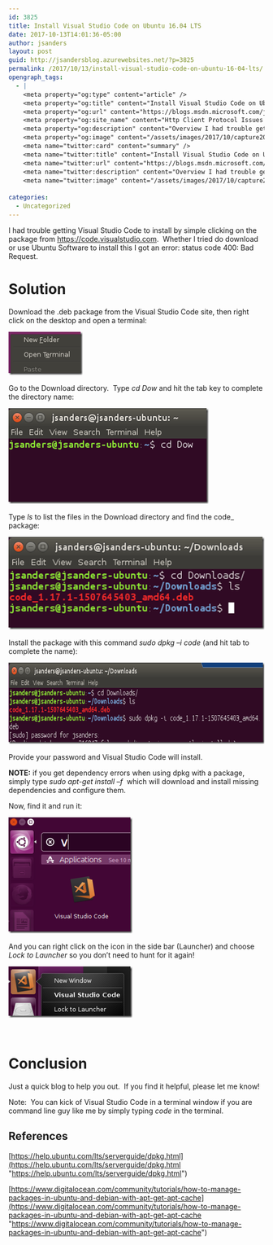 ```yaml
---
id: 3825
title: Install Visual Studio Code on Ubuntu 16.04 LTS
date: 2017-10-13T14:01:36-05:00
author: jsanders
layout: post
guid: http://jsandersblog.azurewebsites.net/?p=3825
permalink: /2017/10/13/install-visual-studio-code-on-ubuntu-16-04-lts/
opengraph_tags:
  - |
    <meta property="og:type" content="article" />
    <meta property="og:title" content="Install Visual Studio Code on Ubuntu 16.04 LTS" />
    <meta property="og:url" content="https://blogs.msdn.microsoft.com/jpsanders/2017/10/13/install-visual-studio-code-on-ubuntu-16-04-lts/" />
    <meta property="og:site_name" content="Http Client Protocol Issues (and other fun stuff I support)" />
    <meta property="og:description" content="Overview I had trouble getting Visual Studio Code to install by simple clicking on the package from https://code.visualstudio.com.&nbsp; Whether I tried do download or use Ubuntu Software to install this I got an error: status code 400: Bad Request. Solution Download the file, then right click on the desktop and open a terminal: Type cd..." />
    <meta property="og:image" content="/assets/images/2017/10/capture20171013144839126_thumb.png" />
    <meta name="twitter:card" content="summary" />
    <meta name="twitter:title" content="Install Visual Studio Code on Ubuntu 16.04 LTS" />
    <meta name="twitter:url" content="https://blogs.msdn.microsoft.com/jpsanders/2017/10/13/install-visual-studio-code-on-ubuntu-16-04-lts/" />
    <meta name="twitter:description" content="Overview I had trouble getting Visual Studio Code to install by simple clicking on the package from https://code.visualstudio.com.&nbsp; Whether I tried do download or use Ubuntu Software to install this I got an error: status code 400: Bad Request. Solution Download the file, then right click on the desktop and open a terminal: Type cd..." />
    <meta name="twitter:image" content="/assets/images/2017/10/capture20171013144839126_thumb.png" />
    
categories:
  - Uncategorized
---
```

 

I had trouble getting Visual Studio Code to install by simple clicking on the package from <https://code.visualstudio.com>.&nbsp; Whether I tried do download or use Ubuntu Software to install this I got an error: status code 400: Bad Request.

# Solution

Download the .deb package from the Visual Studio Code site, then right click on the desktop and open a terminal:

[<img loading="lazy" title="capture20171013144839126" style="border-top: 0px;border-right: 0px;border-bottom: 0px;padding-top: 0px;padding-left: 0px;border-left: 0px;padding-right: 0px" border="0" alt="capture20171013144839126" src="/assets/images/2017/10/capture20171013144839126_thumb.png" width="146" height="85" />](/assets/images/2017/10/capture20171013144839126.png)

Go to the Download directory.&nbsp; Type _cd Dow_ and hit the tab key to complete the directory name:

[<img loading="lazy" title="capture20171013144931211" style="border-top: 0px;border-right: 0px;border-bottom: 0px;padding-top: 0px;padding-left: 0px;border-left: 0px;padding-right: 0px" border="0" alt="capture20171013144931211" src="/assets/images/2017/10/capture20171013144931211_thumb.png" width="394" height="188" />](/assets/images/2017/10/capture20171013144931211.png)

Type _ls_ to list the files in the Download directory and find the code_ package:

[<img loading="lazy" title="capture20171013145032064" style="border-top: 0px;border-right: 0px;border-bottom: 0px;padding-top: 0px;padding-left: 0px;border-left: 0px;padding-right: 0px" border="0" alt="capture20171013145032064" src="/assets/images/2017/10/capture20171013145032064_thumb.png" width="507" height="182" />](/assets/images/2017/10/capture20171013145032064.png)

Install the package with this command _sudo dpkg –i code_ (and hit tab to complete the name):

[<img loading="lazy" title="capture20171013145404656" style="border-top: 0px;border-right: 0px;border-bottom: 0px;padding-top: 0px;padding-left: 0px;border-left: 0px;padding-right: 0px" border="0" alt="capture20171013145404656" src="/assets/images/2017/10/capture20171013145404656_thumb.png" width="710" height="160" />](/assets/images/2017/10/capture20171013145404656.png)

Provide your password and Visual Studio Code will install.

**NOTE:** if you get dependency errors when using dpkg with a package, simply type _sudo apt-get install –f_&nbsp; which will download and install missing dependencies and configure them.

Now, find it and run it:

[<img loading="lazy" title="capture20171013145544701" style="border-top: 0px;border-right: 0px;border-bottom: 0px;padding-top: 0px;padding-left: 0px;border-left: 0px;padding-right: 0px" border="0" alt="capture20171013145544701" src="/assets/images/2017/10/capture20171013145544701_thumb.png" width="244" height="228" />](/assets/images/2017/10/capture20171013145544701.png)

And you can right click on the icon in the side bar (Launcher) and choose _Lock to Launcher_ so you don’t need to hunt for it again!

[<img loading="lazy" title="capture20171013145638693" style="border-top: 0px;border-right: 0px;border-bottom: 0px;padding-top: 0px;padding-left: 0px;border-left: 0px;padding-right: 0px" border="0" alt="capture20171013145638693" src="/assets/images/2017/10/capture20171013145638693_thumb.png" width="244" height="101" />](/assets/images/2017/10/capture20171013145638693.png)

&nbsp;

# 

# Conclusion

Just a quick blog to help you out.&nbsp; If you find it helpful, please let me know!

Note:&nbsp; You can kick of Visual Studio Code in a terminal window if you are command line guy like me by simply typing _code_ in the terminal.

## References

[https://help.ubuntu.com/lts/serverguide/dpkg.html](https://help.ubuntu.com/lts/serverguide/dpkg.html "https://help.ubuntu.com/lts/serverguide/dpkg.html")

[https://www.digitalocean.com/community/tutorials/how-to-manage-packages-in-ubuntu-and-debian-with-apt-get-apt-cache](https://www.digitalocean.com/community/tutorials/how-to-manage-packages-in-ubuntu-and-debian-with-apt-get-apt-cache "https://www.digitalocean.com/community/tutorials/how-to-manage-packages-in-ubuntu-and-debian-with-apt-get-apt-cache")
